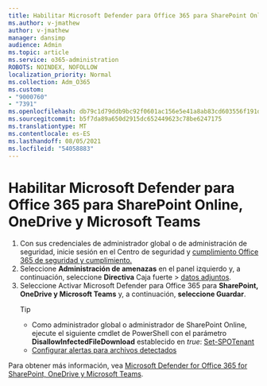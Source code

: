 ```yaml
---
title: Habilitar Microsoft Defender para Office 365 para SharePoint Online, OneDrive y Microsoft Teams
ms.author: v-jmathew
author: v-jmathew
manager: dansimp
audience: Admin
ms.topic: article
ms.service: o365-administration
ROBOTS: NOINDEX, NOFOLLOW
localization_priority: Normal
ms.collection: Adm_O365
ms.custom:
- "9000760"
- "7391"
ms.openlocfilehash: db79c1d79ddb9bc92f0601ac156e5e41a8ab83cd603556f191d5491cdd5ae2a3
ms.sourcegitcommit: b5f7da89a650d2915dc652449623c78be6247175
ms.translationtype: MT
ms.contentlocale: es-ES
ms.lasthandoff: 08/05/2021
ms.locfileid: "54058883"
---
```

# <a name="enable-microsoft-defender-for-office-365-for-sharepoint-online-onedrive-and-microsoft-teams"></a>Habilitar Microsoft Defender para Office 365 para SharePoint Online, OneDrive y Microsoft Teams

1. Con sus credenciales de administrador global o de administración de seguridad, inicie sesión en el Centro de seguridad y [cumplimiento Office 365 de seguridad y cumplimiento.](https://protection.office.com/)
2. Seleccione **Administración de amenazas** en el panel izquierdo y, a continuación, seleccione **Directiva** Caja fuerte  >  [datos adjuntos](https://protection.office.com/safeattachment).
3. Seleccione Activar Microsoft Defender para Office 365 para **SharePoint, OneDrive y Microsoft Teams** y, a continuación, **seleccione Guardar**.
    > [!TIP]
    >
    > - Como administrador global o administrador de SharePoint Online, ejecute el siguiente cmdlet de PowerShell con el parámetro **DisallowInfectedFileDownload** establecido en *true*: [Set-SPOTenant](https://go.microsoft.com/fwlink/?linkid=2092301)
    > - [Configurar alertas para archivos detectados](https://go.microsoft.com/fwlink/?linkid=2092110)

Para obtener más información, vea [Microsoft Defender for Office 365 for SharePoint, OneDrive y Microsoft Teams](https://go.microsoft.com/fwlink/?linkid=2092041).
